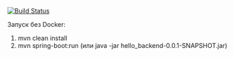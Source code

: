 [![Build Status](https://travis-ci.com/Dmitriy-G/hello_backend.svg?branch=master)](https://travis-ci.com/Dmitriy-G/hello_backend)

Запуск без Docker:

1. mvn clean install
2. mvn spring-boot:run (или java -jar hello_backend-0.0.1-SNAPSHOT.jar)
